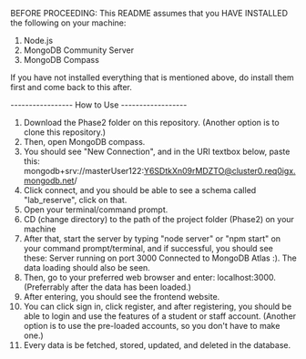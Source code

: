 BEFORE PROCEEDING: This README assumes that you HAVE INSTALLED the following on your machine:
1. Node.js 
2. MongoDB Community Server
3. MongoDB Compass

If you have not installed everything that is mentioned above, do install them first and come back
to this after. 

----------------- How to Use ------------------
1. Download the Phase2 folder on this repository. (Another option is to clone this repository.)
2. Then, open MongoDB compass.
3. You should see "New Connection", and in the URI textbox below, paste this: mongodb+srv://masterUser122:Y6SDtkXn09rMDZTO@cluster0.req0igx.mongodb.net/
4. Click connect, and you should be able to see a schema called "lab_reserve", click on that.
5. Open your terminal/command prompt.
6. CD (change directory) to the path of the project folder (Phase2) on your machine
7. After that, start the server by typing "node server" or "npm start" on your command prompt/terminal, and if successful, you should see these:
  Server running on port 3000
  Connected to MongoDB Atlas :).
  The data loading should also be seen.
8. Then, go to your preferred web browser and enter: localhost:3000. (Preferrably after the data has been loaded.)
9. After entering, you should see the frontend website.
10. You can click sign in, click register, and after registering, you should be able to login and use the features of a student or staff account. (Another option is to use the pre-loaded accounts, so you don't have to make one.)
11. Every data is be fetched, stored, updated, and deleted in the database.
   
